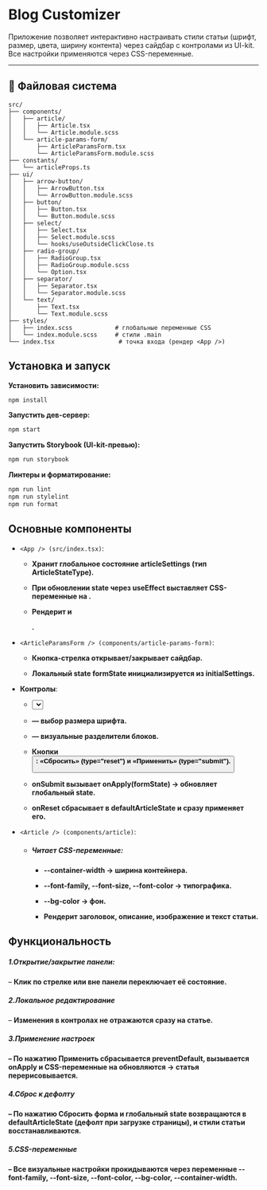 # Blog Customizer

Приложение позволяет интерактивно настраивать стили статьи (шрифт, размер, цвета, ширину контента) через сайдбар с контролами из UI-kit. Все настройки применяются через CSS-переменные.

---

## 📂 Файловая система

```text
src/
├── components/
│   ├── article/
│   │   ├── Article.tsx
│   │   └── Article.module.scss
│   └── article-params-form/
│       ├── ArticleParamsForm.tsx
│       └── ArticleParamsForm.module.scss
├── constants/
│   └── articleProps.ts
├── ui/
│   ├── arrow-button/
│   │   ├── ArrowButton.tsx
│   │   └── ArrowButton.module.scss
│   ├── button/
│   │   ├── Button.tsx
│   │   └── Button.module.scss
│   ├── select/
│   │   ├── Select.tsx
│   │   ├── Select.module.scss
│   │   └── hooks/useOutsideClickClose.ts
│   ├── radio-group/
│   │   ├── RadioGroup.tsx
│   │   ├── RadioGroup.module.scss
│   │   └── Option.tsx
│   ├── separator/
│   │   ├── Separator.tsx
│   │   └── Separator.module.scss
│   └── text/
│       ├── Text.tsx
│       └── Text.module.scss
├── styles/
│   ├── index.scss            # глобальные переменные CSS
│   └── index.module.scss     # стили .main
└── index.tsx                  # точка входа (рендер <App />)
```

## **Установка и запуск**

**Установить зависимости:**

```bash
npm install
```

**Запустить дев-сервер:**

```bash
npm start
```

**Запустить Storybook (UI-kit-превью):**

```bash
npm run storybook
```

**Линтеры и форматирование:**

```bash
npm run lint
npm run stylelint
npm run format
```

## **Основные компоненты**

- `<App /> (src/index.tsx)`:

  - **Хранит глобальное состояние articleSettings (тип ArticleStateType).**

  - **При обновлении state через useEffect выставляет CSS-переменные на <html>.**

  - **Рендерит <ArticleParamsForm /> и <Article />.**

- `<ArticleParamsForm /> (components/article-params-form)`:

  - **Кнопка-стрелка <ArrowButton> открывает/закрывает сайдбар.**

  - **Локальный state formState инициализируется из initialSettings.**

- **Контролы**:

  - **<Select> — выбор шрифта, цвета шрифта, цвета фона, ширины.**

  - **<RadioGroup> — выбор размера шрифта.**

  - **<Separator> — визуальные разделители блоков.**

  - **Кнопки <Button>: «Сбросить» (type="reset") и «Применить» (type="submit").**

  - **onSubmit вызывает onApply(formState) → обновляет глобальный state.**

  - **onReset сбрасывает в defaultArticleState и сразу применяет его.**

- `<Article /> (components/article)`:

  - ##### **Читает CSS-переменные:**

    - **--container-width → ширина контейнера.**

    - **--font-family, --font-size, --font-color → типографика.**

    - **--bg-color → фон.**

    - **Рендерит заголовок, описание, изображение и текст статьи.**

## **Функциональность**

##### **1.Открытие/закрытие панели**:

– **Клик по стрелке или вне панели переключает её состояние.**

##### **2.Локальное редактирование**

– **Изменения в контролах не отражаются сразу на статье.**

##### **3.Применение настроек**

**– По нажатию Применить сбрасывается preventDefault, вызывается onApply и CSS-переменные на <html> обновляются → статья перерисовывается.**

##### **4.Сброс к дефолту**

**– По нажатию Сбросить форма и глобальный state возвращаются в defaultArticleState (дефолт при загрузке страницы), и стили статьи восстанавливаются.**

##### **5.CSS-переменные**

**– Все визуальные настройки прокидываются через переменные --font-family, --font-size, --font-color, --bg-color, --container-width.**
